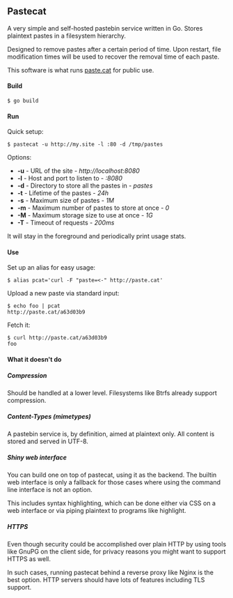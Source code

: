 ## Pastecat

A very simple and self-hosted pastebin service written in Go. Stores
plaintext pastes in a filesystem hierarchy.

Designed to remove pastes after a certain period of time. Upon restart, file
modification times will be used to recover the removal time of each paste.

This software is what runs [paste.cat](http://paste.cat) for public use.

#### Build

	$ go build

#### Run

Quick setup:

	$ pastecat -u http://my.site -l :80 -d /tmp/pastes

Options:

* **-u** - URL of the site - *http://localhost:8080*
* **-l** - Host and port to listen to - *:8080*
* **-d** - Directory to store all the pastes in - *pastes*
* **-t** - Lifetime of the pastes - *24h*
* **-s** - Maximum size of pastes - *1M*
* **-m** - Maximum number of pastes to store at once - *0*
* **-M** - Maximum storage size to use at once - *1G*
* **-T** - Timeout of requests - *200ms*

It will stay in the foreground and periodically print usage stats.

#### Use

Set up an alias for easy usage:

	$ alias pcat='curl -F "paste=<-" http://paste.cat'

Upload a new paste via standard input:

	$ echo foo | pcat
	http://paste.cat/a63d03b9

Fetch it:

	$ curl http://paste.cat/a63d03b9
	foo

#### What it doesn't do

##### Compression

Should be handled at a lower level. Filesystems like Btrfs already support
compression.

##### Content-Types (mimetypes)

A pastebin service is, by definition, aimed at plaintext only. All content is
stored and served in UTF-8.

##### Shiny web interface

You can build one on top of pastecat, using it as the backend. The builtin web
interface is only a fallback for those cases where using the command line
interface is not an option.

This includes syntax highlighting, which can be done either via CSS on a web
interface or via piping plaintext to programs like highlight.

##### HTTPS

Even though security could be accomplished over plain HTTP by using tools like
GnuPG on the client side, for privacy reasons you might want to support HTTPS
as well.

In such cases, running pastecat behind a reverse proxy like Nginx is the best
option. HTTP servers should have lots of features including TLS support.
